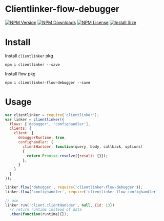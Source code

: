 Clientlinker-flow-debugger
==========================

[![NPM Version][npm-image]][npm-url]
[![NPM Downloads][downloads-image]][npm-url]
[![NPM License][license-image]][npm-url]
[![Install Size][install-size-image]][install-size-url]


# Install

Install `clientlinker` pkg

```shell
npm i clientlinker --save
```

Install flow pkg

```shell
npm i clientlinker-flow-debugger --save
```


# Usage

```javascript
var clientlinker = require('clientlinker');
var linker = clientlinker({
  flows: ['debugger', 'confighandler'],
  clients: {
    client: {
      debuggerRuntime: true,
      confighandler: {
        clientHanlder: function(query, body, callback, options)
        {
          return Promise.resolve({result: {}});
        },
      }
    }
  }
});

linker.flow('debugger', require('clientlinker-flow-debugger'));
linker.flow('confighandler', require('clientlinker-flow-confighandler'));

// use
linker.run('client.clientHanlder', null, {id: 13})
  // return runtime instead of data
  .then(function(runtime){});
```


[npm-image]: https://img.shields.io/npm/v/clientlinker-flow-debugger.svg
[downloads-image]: https://img.shields.io/npm/dm/clientlinker-flow-debugger.svg
[npm-url]: https://www.npmjs.org/package/clientlinker-flow-debugger
[license-image]: https://img.shields.io/npm/l/clientlinker-flow-debugger.svg
[install-size-url]: https://packagephobia.now.sh/result?p=clientlinker-flow-debugger
[install-size-image]: https://packagephobia.now.sh/badge?p=clientlinker-flow-debugger
